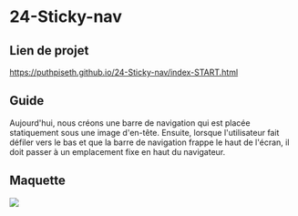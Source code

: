# 24-Sticky-nav

## Lien de projet

https://puthpiseth.github.io/24-Sticky-nav/index-START.html

## Guide

Aujourd'hui, nous créons une barre de navigation qui est placée statiquement sous une image
d'en-tête.
Ensuite, lorsque l'utilisateur fait défiler vers le bas et que la barre de navigation frappe le haut de
l'écran, il doit passer à un emplacement fixe en haut du navigateur.

## Maquette

![](ProjectDemo.png)
